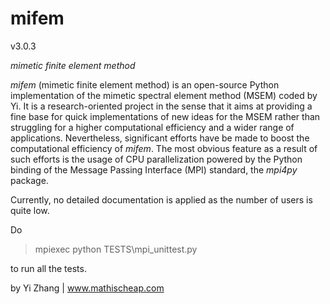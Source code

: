# mifem

v3.0.3

*mimetic finite element method*

*mifem* (mimetic finite element method) is an open-source Python implementation of the mimetic spectral element method
(MSEM) coded by Yi. It is a research-oriented project in the sense that it aims at providing a fine base for quick
implementations of new ideas for the MSEM rather than struggling for a higher computational efficiency and a wider range of 
applications.
Nevertheless, significant efforts have be made to boost the computational efficiency of *mifem*.
The most obvious feature as a result of such efforts is the usage of CPU parallelization powered by the Python binding of the
Message Passing Interface (MPI) standard, the *mpi4py* package.

Currently, no detailed documentation is applied as the number of users is quite low. 

Do
> mpiexec python TESTS\mpi_unittest.py

to run all the tests.

by Yi Zhang | www.mathischeap.com